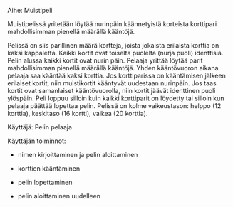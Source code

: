 Aihe: Muistipeli

Muistipelissä yritetään löytää nurinpäin käännetyistä korteista korttipari mahdollisimman pienellä määrällä kääntöjä.

Pelissä on siis parillinen määrä kortteja, joista jokaista erilaista korttia on kaksi kappaletta. Kaikki kortit ovat toiselta puolelta (nurja puoli) identtisiä. Pelin alussa kaikki kortit ovat nurin päin. Pelaaja yrittää löytää parit mahdollisimman pienellä määrällä kääntöjä. Yhden kääntövuoron aikana pelaaja saa kääntää kaksi korttia. Jos korttiparissa on kääntämisen jälkeen erilaiset kortit, niin muistikortit kääntyvät uudestaan nurinpäin. Jos taas kortit ovat samanlaiset kääntövuorolla, niin kortit jäävät identtinen puoli ylöspäin. Peli loppuu silloin kuin kaikki korttiparit on löydetty tai silloin kun pelaaja päättää lopettaa pelin. Pelissä on kolme vaikeustason: helppo (12 korttia), keskitaso (16 kortti), vaikea (20 korttia).

Käyttäjä: Pelin pelaaja

Käyttäjän toiminnot:

- nimen kirjoittaminen ja pelin aloittaminen

- korttien kääntäminen

- pelin lopettaminen

- pelin aloittaminen uudelleen
